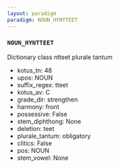 ```yaml
---
layout: paradigm
paradigm: NOUN_HYNTTEET
---
```

### ` NOUN_HYNTTEET `

Dictionary class ntteet plurale tantum
* kotus_tn: 48
* upos: NOUN
* suffix_regex: tteet
* kotus_av: C
* grade_dir: strengthen
* harmony: front
* possessive: False
* stem_diphthong: None
* deletion: teet
* plurale_tantum: obligatory
* clitics: False
* pos: NOUN
* stem_vowel: None
